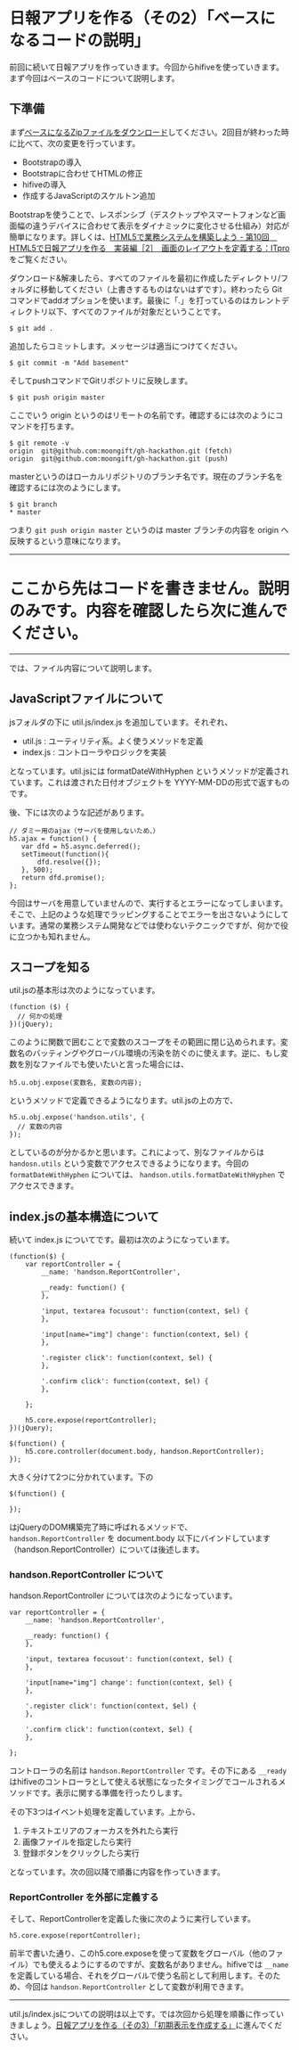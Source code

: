 # 日報アプリを作る（その2）「ベースになるコードの説明」

前回に続いて日報アプリを作っていきます。今回からhifiveを使っていきます。まず今回はベースのコードについて説明します。

## 下準備

まず[ベースになるZipファイルをダウンロード](https://github.com/hifivemania/hifive-github-handson/blob/master/4.zip?raw=true)してください。2回目が終わった時に比べて、次の変更を行っています。

- Bootstrapの導入
- Bootstrapに合わせてHTMLの修正
- hifiveの導入
- 作成するJavaScriptのスケルトン追加

Bootstrapを使うことで、レスポンシブ（デスクトップやスマートフォンなど画面幅の違うデバイスに合わせて表示をダイナミックに変化させる仕組み）対応が簡単になります。詳しくは、[HTML5で業務システムを構築しよう - 第10回　HTML5で日報アプリを作る　実装編［2］　画面のレイアウトを定義する：ITpro](http://itpro.nikkeibp.co.jp/atcl/column/14/121100125/112700011/?ST=oss)をご覧ください。

ダウンロード&解凍したら、すべてのファイルを最初に作成したディレクトリ/フォルダに移動してください（上書きするものはないはずです）。終わったら Gitコマンドでaddオプションを使います。最後に「.」を打っているのはカレントディレクトリ以下、すべてのファイルが対象だということです。

```
$ git add .
```

追加したらコミットします。メッセージは適当につけてください。

```
$ git commit -m "Add basement"
```

そしてpushコマンドでGitリポジトリに反映します。

```
$ git push origin master
```

ここでいう origin というのはリモートの名前です。確認するには次のようにコマンドを打ちます。

```
$ git remote -v
origin	git@github.com:moongift/gh-hackathon.git (fetch)
origin	git@github.com:moongift/gh-hackathon.git (push)
```

masterというのはローカルリポジトリのブランチ名です。現在のブランチ名を確認するには次のようにします。

```
$ git branch
* master
```

つまり `git push origin master` というのは master ブランチの内容を origin へ反映するという意味になります。

----

# ここから先はコードを書きません。説明のみです。内容を確認したら次に進んでください。

----

では、ファイル内容について説明します。

## JavaScriptファイルについて

jsフォルダの下に util.js/index.js を追加しています。それぞれ、

- util.js : ユーティリティ系。よく使うメソッドを定義
- index.js : コントローラやロジックを実装

となっています。util.jsには formatDateWithHyphen というメソッドが定義されています。これは渡された日付オブジェクトを YYYY-MM-DDの形式で返すものです。

後、下には次のような記述があります。

```
// ダミー用のajax（サーバを使用しないため、）
h5.ajax = function() {
   var dfd = h5.async.deferred();
   setTimeout(function(){
       dfd.resolve({});
   }, 500);
   return dfd.promise();
};
```

今回はサーバを用意していませんので、実行するとエラーになってしまいます。そこで、上記のような処理でラッピングすることでエラーを出さないようにしています。通常の業務システム開発などでは使わないテクニックですが、何かで役に立つかも知れません。

## スコープを知る

util.jsの基本形は次のようになっています。

```
(function ($) {
  // 何かの処理
})(jQuery);
```

このように関数で囲むことで変数のスコープをその範囲に閉じ込められます。変数名のバッティングやグローバル環境の汚染を防ぐのに使えます。逆に、もし変数を別なファイルでも使いたいと言った場合には、

```
h5.u.obj.expose(変数名, 変数の内容);
```

というメソッドで定義できるようになります。util.jsの上の方で、

```
h5.u.obj.expose('handson.utils', {
  // 変数の内容
});
```

としているのが分かるかと思います。これによって、別なファイルからは `handosn.utils` という変数でアクセスできるようになります。今回の `formatDateWithHyphen` については、 `handson.utils.formatDateWithHyphen` でアクセスできます。

## index.jsの基本構造について

続いて index.js についてです。最初は次のようになっています。

```
(function($) {
	var reportController = {
		__name: 'handson.ReportController',

		__ready: function() {
		},
		
		'input, textarea focusout': function(context, $el) {
		},

		'input[name="img"] change': function(context, $el) {
		},

		'.register click': function(context, $el) {
		},
		
		'.confirm click': function(context, $el) {
		},

	};
	
	h5.core.expose(reportController);
})(jQuery);

$(function() {
	h5.core.controller(document.body, handson.ReportController);
});
```
大きく分けて2つに分かれています。下の
 
```
$(function() {

});
```

はjQueryのDOM構築完了時に呼ばれるメソッドで、 `handson.ReportController` を document.body 以下にバインドしています（handson.ReportController）については後述します。

### handson.ReportController について

handson.ReportController については次のようになっています。

```
var reportController = {
	__name: 'handson.ReportController',

	__ready: function() {
	},
	
	'input, textarea focusout': function(context, $el) {
	},

	'input[name="img"] change': function(context, $el) {
	},

	'.register click': function(context, $el) {
	},

	'.confirm click': function(context, $el) {
	},

};
```

コントローラの名前は `handson.ReportController` です。その下にある `__ready` はhifiveのコントローラとして使える状態になったタイミングでコールされるメソッドです。表示に関する準備を行ったりします。

その下3つはイベント処理を定義しています。上から、

1. テキストエリアのフォーカスを外れたら実行
2. 画像ファイルを指定したら実行
3. 登録ボタンをクリックしたら実行

となっています。次の回以降で順番に内容を作っていきます。

### ReportController を外部に定義する

そして、ReportControllerを定義した後に次のように実行しています。

```
h5.core.expose(reportController);
```

前半で書いた通り、このh5.core.exposeを使って変数をグローバル（他のファイル）でも使えるようにするのですが、変数名がありません。hifiveでは `__name` を定義している場合、それをグローバルで使う名前として利用します。そのため、今回は `handson.ReportController` として変数が利用できます。

----

util.js/index.jsについての説明は以上です。では次回から処理を順番に作っていきましょう。[日報アプリを作る（その3）「初期表示を作成する」](5.md)に進んでください。
